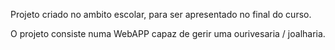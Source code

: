 Projeto criado no ambito escolar, para ser apresentado no final do curso.

O projeto consiste numa WebAPP capaz de gerir uma ourivesaria / joalharia.
